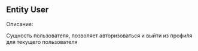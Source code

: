 ## Entity User 

Описание:

Сущность пользователя, позволяет авторизоваться и выйти из профиля для текущего пользователя